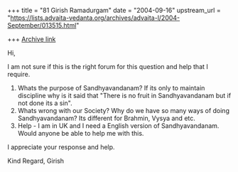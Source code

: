 +++
title = "81 Girish Ramadurgam"
date = "2004-09-16"
upstream_url = "https://lists.advaita-vedanta.org/archives/advaita-l/2004-September/013515.html"

+++
[Archive link](https://lists.advaita-vedanta.org/archives/advaita-l/2004-September/013515.html)

Hi,

I am not sure if this is the right forum for this question and help that 
I require.

1) Whats the purpose of Sandhyavandanam? If its only to maintain 
discipline why is it said that "There is no fruit in Sandhyavandanam but 
if not done its a sin".
2) Whats wrong with our Society? Why do we have so many ways of doing 
Sandhyavandanam? Its different for Brahmin, Vysya and etc.
3) Help - I am in UK and I need a English version of Sandhyavandanam. 
Would anyone be able to help me with this.

I appreciate your response and help.

Kind Regard,
Girish



